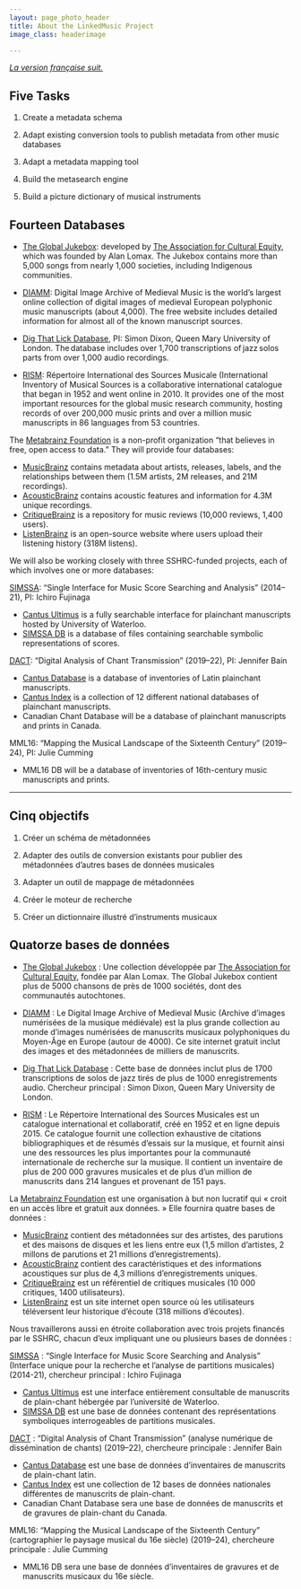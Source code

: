 ```yaml
---
layout: page_photo_header
title: About the LinkedMusic Project
image_class: headerimage

---
```

<p class="notranslate"><a href="#cinq-objectifs"><em>La version française suit.</em></a></p>

<h2 id="five-tasks">Five Tasks</h2>

<ol>
  <li>
    <p>Create a metadata schema</p>
  </li>
  <li>
    <p>Adapt existing conversion tools to publish metadata from other music databases</p>
  </li>
  <li>
    <p>Adapt a metadata mapping tool</p>
  </li>
  <li>
    <p>Build the metasearch engine</p>
  </li>
  <li>
    <p>Build a picture dictionary of musical instruments</p>
  </li>
</ol>

<h2 id="fourteen-databases">Fourteen Databases</h2>

<ul>
  <li>
    <p><a href="https://www.theglobaljukebox.org/">The Global Jukebox</a>: developed by <a href="http://www.culturalequity.org/">The Association for Cultural Equity</a>, which
was founded by Alan Lomax. The Jukebox contains more than 5,000 songs from nearly 1,000 societies, including Indigenous communities.</p>
  </li>
  <li>
    <p><a href="https://www.diamm.ac.uk/">DIAMM</a>: Digital Image Archive of Medieval Music is the world’s largest online collection of digital images of medieval European polyphonic music manuscripts (about 4,000). The free website includes detailed information for almost all of the known manuscript sources.</p>
  </li>
  <li>
    <p><a href="http://dig-that-lick.eecs.qmul.ac.uk/">Dig That Lick Database</a>, PI: Simon Dixon, Queen Mary University of London. The database includes over 1,700 transcriptions of jazz solos parts from over 1,000 audio recordings. </p>
  </li>
  <li>
    <p><a href="https://rism.info/">RISM</a>: Répertoire International des Sources Musicale (International Inventory of Musical Sources is a collaborative international catalogue that began in 1952 and went online in 2010. It provides one of the most important resources for the global music research community, hosting records of over 200,000 music prints and over a million music manuscripts in 86 languages from 53 countries.</p>
  </li>
</ul>

<p>The <a href="https://metabrainz.org/">Metabrainz Foundation</a> is a non-profit organization “that believes in free, open access to data.” They will provide four databases:</p>
<ul>
  <li><a href="https://musicbrainz.org/">MusicBrainz</a> contains metadata about artists, releases, labels, and the relationships between them (1.5M artists, 2M releases, and 21M recordings).</li>
  <li><a href="https://acousticbrainz.org/">AcousticBrainz</a> contains acoustic features and information for 4.3M unique recordings.</li>
  <li><a href="https://critiquebrainz.org/">CritiqueBrainz</a> is a repository for music reviews (10,000 reviews, 1,400 users).</li>
  <li><a href="https://listenbrainz.org/">ListenBrainz</a> is an open-source website where users upload their listening history (318M listens).</li>
</ul>

<p>We will also be working closely with three SSHRC-funded projects, each of which involves one or more databases:</p>

<p><a href="https://simssa.ca/">SIMSSA</a>: “Single Interface for Music Score Searching and Analysis” (2014–21), PI: Ichiro Fujinaga</p>
<ul>
  <li><a href="https://cantus.simssa.ca">Cantus Ultimus</a> is a fully searchable interface for plainchant manuscripts hosted by University of Waterloo.</li>
  <li><a href="https:.//db.simssa.ca">SIMSSA DB</a> is a database of files containing searchable symbolic representations of scores.</li>
</ul>

<p><a href="http://dact-chant.ca/">DACT</a>: “Digital Analysis of Chant Transmission” (2019–22), PI: Jennifer Bain</p>
<ul>
  <li><a href="https://cantus.uwaterloo.ca/home">Cantus Database</a> is a database of inventories of Latin plainchant manuscripts.</li>
  <li><a href="http://cantusindex.org/">Cantus Index</a> is a collection of 12 different national databases of plainchant manuscripts.</li>
  <li>Canadian Chant Database will be a database of plainchant manuscripts and prints in Canada.</li>
</ul>

<p>MML16: “Mapping the Musical Landscape of the Sixteenth Century” (2019–24), PI: Julie Cumming</p>
<ul>
  <li>MML16 DB will be a database of inventories of 16th-century music manuscripts and prints.</li>
</ul>

<hr />

<h2 id="cinq-objectifs" class="notranslate">Cinq objectifs</h2>

<ol>
  <li>
    <p class="notranslate">Créer un schéma de métadonnées</p>
  </li>
  <li>
    <p class="notranslate">Adapter des outils de conversion existants pour publier des métadonnées d’autres bases de données musicales</p>
  </li>
  <li>
    <p class="notranslate">Adapter un outil de mappage de métadonnées</p>
  </li>
  <li>
    <p class="notranslate">Créer le moteur de recherche</p>
  </li>
  <li>
    <p class="notranslate">Créer un dictionnaire illustré d’instruments musicaux</p>
  </li>
</ol>

<h2 id="quatorze-bases-de-données">Quatorze bases de données</h2>

<ul>
  <li>
    <p class="notranslate"><a href="https://www.theglobaljukebox.org/">The Global Jukebox</a> : Une collection développée par <a href="http://www.culturalequity.org/">The Association for Cultural Equity</a>, fondée par Alan Lomax. The Global Jukebox contient plus de 5000 chansons de près de 1000 sociétés, dont des communautés autochtones.</p>
  </li>
  <li>
    <p class="notranslate"><a href="https://www.diamm.ac.uk/">DIAMM</a> : Le Digital Image Archive of Medieval Music (Archive d’images numérisées de la musique médiévale) est la plus grande collection au monde d’images numérisées de manuscrits musicaux polyphoniques du Moyen-Âge en Europe (autour de 4000). Ce site internet gratuit inclut des images et des métadonnées de milliers de manuscrits.</p>
  </li>
  <li>
    <p class="notranslate"><a href="http://dig-that-lick.eecs.qmul.ac.uk/">Dig That Lick Database</a> : Cette base de données inclut plus de 1700 transcriptions de solos de jazz tirés de plus de 1000 enregistrements audio. Chercheur principal : Simon Dixon, Queen Mary University de London.</p>
  </li>
  <li>
    <p class="notranslate"><a href="https://rism.info/">RISM</a> : Le Répertoire International des Sources Musicales est un catalogue international et collaboratif, créé en 1952 et en ligne depuis 2015. Ce catalogue fournit une collection exhaustive de citations bibliographiques et de résumés d’essais sur la musique, et fournit ainsi une des ressources les plus importantes pour la communauté internationale de recherche sur la musique. Il contient un inventaire de plus de 200 000 gravures musicales et de plus d’un million de manuscrits dans 214 langues et provenant de 151 pays.</p>
  </li>
</ul>

<p class="notranslate">La <a href="https://metabrainz.org/">Metabrainz Foundation</a> est une organisation à but non lucratif qui « croit en un accès libre et gratuit aux données. » Elle fournira quatre bases de données :</p>
<ul>
  <li class="notranslate"><a href="https://musicbrainz.org/">MusicBrainz</a> contient des métadonnées sur des artistes, des parutions et des maisons de disques et les liens entre eux (1,5 millon d’artistes, 2 millons de parutions et 21 millions d’enregistrements).</li>
  <li class="notranslate"><a href="https://acousticbrainz.org/">AcousticBrainz</a> contient des caractéristiques et des informations acoustiques sur plus de 4,3 millions d’enregistrements uniques.</li>
  <li class="notranslate"><a href="https://critiquebrainz.org/">CritiqueBrainz</a> est un référentiel de critiques musicales (10 000 critiques, 1400 utilisateurs).</li>
  <li class="notranslate"><a href="https://listenbrainz.org/">ListenBrainz</a> est un site internet open source où les utilisateurs téléversent leur historique d’écoute (318 millions d’écoutes).</li>
</ul>

<p class="notranslate">Nous travaillerons aussi en étroite collaboration avec trois projets financés par le SSHRC, chacun d’eux impliquant une ou plusieurs bases de données :</p>

<p class="notranslate"><a href="https://simssa.ca/">SIMSSA</a> : “Single Interface for Music Score Searching and Analysis” (Interface unique pour la recherche et l’analyse de partitions musicales) (2014-21), chercheur principal : Ichiro Fujinaga</p>
<ul>
  <li class="notranslate"><a href="https://cantus.simssa.ca">Cantus Ultimus</a> est une interface entièrement consultable de manuscrits de plain-chant hébergée par l’université de Waterloo.</li>
  <li class="notranslate"><a href="https:.//db.simssa.ca">SIMSSA DB</a> est une base de données contenant des représentations symboliques interrogeables de partitions musicales.</li>
</ul>

<p class="notranslate"><a href="http://dact-chant.ca/">DACT</a> : “Digital Analysis of Chant Transmission” (analyse numérique de dissémination de chants) (2019–22), chercheure principale : Jennifer Bain</p>
<ul>
  <li class="notranslate"><a href="https://cantus.uwaterloo.ca/home">Cantus Database</a> est une base de données d’inventaires de manuscrits de plain-chant latin.</li>
  <li class="notranslate"><a href="http://cantusindex.org/">Cantus Index</a> est une collection de 12 bases de données nationales différentes de manuscrits de plain-chant.</li>
  <li class="notranslate">Canadian Chant Database sera une base de données de manuscrits et de gravures de plain-chant du Canada.</li>
</ul>

<p class="notranslate">MML16: “Mapping the Musical Landscape of the Sixteenth Century” (cartographier le paysage musical du 16e siècle) (2019–24), chercheure principale : Julie Cumming</p>
<ul>
  <li class="notranslate">MML16 DB sera une base de données d’inventaires de gravures et de manuscrits musicaux du 16e siècle.</li>
</ul>
